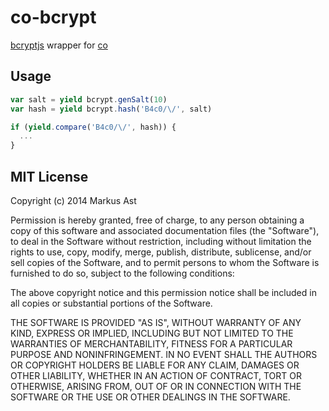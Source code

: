 # co-bcrypt

[bcryptjs](https://github.com/dcodeIO/bcrypt.js) wrapper for [co](https://github.com/visionmedia/co)

## Usage

```js
var salt = yield bcrypt.genSalt(10)
var hash = yield bcrypt.hash('B4c0/\/', salt)

if (yield.compare('B4c0/\/', hash)) {
  ...
}
```

## MIT License

Copyright (c) 2014 Markus Ast

Permission is hereby granted, free of charge, to any person obtaining a copy of this software and associated documentation files (the "Software"), to deal in the Software without restriction, including without limitation the rights to use, copy, modify, merge, publish, distribute, sublicense, and/or sell copies of the Software, and to permit persons to whom the Software is furnished to do so, subject to the following conditions:

The above copyright notice and this permission notice shall be included in all copies or substantial portions of the Software.

THE SOFTWARE IS PROVIDED "AS IS", WITHOUT WARRANTY OF ANY KIND, EXPRESS OR IMPLIED, INCLUDING BUT NOT LIMITED TO THE WARRANTIES OF MERCHANTABILITY, FITNESS FOR A PARTICULAR PURPOSE AND NONINFRINGEMENT. IN NO EVENT SHALL THE AUTHORS OR COPYRIGHT HOLDERS BE LIABLE FOR ANY CLAIM, DAMAGES OR OTHER LIABILITY, WHETHER IN AN ACTION OF CONTRACT, TORT OR OTHERWISE, ARISING FROM, OUT OF OR IN CONNECTION WITH THE SOFTWARE OR THE USE OR OTHER DEALINGS IN THE SOFTWARE.